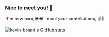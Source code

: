 
### Nice to meet you! 👋

-I'm new here,😎😎
-need your contributions, ✌✌


![kevin-bbiant's GitHub stats](https://github-readme-stats.vercel.app/api?username=kevin-bbiant&show_icons=true)

